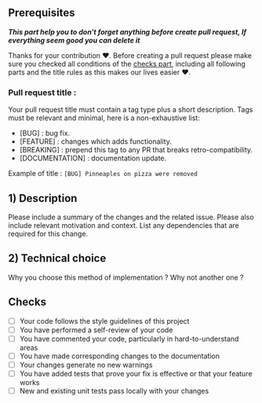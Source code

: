 ## Prerequisites

***This part help you to don't forget anything before create pull request, If everything seem good you can delete it***

Thanks for your contribution :heart:. Before creating a pull request please make sure you checked all conditions of
the [checks part](#Checks), including all following parts and the title rules as this makes our lives easier :heart:.

### Pull request title :

Your pull request title must contain a tag type plus a short description. Tags must be relevant and minimal, here is a
non-exhaustive list:

- [BUG] : bug fix.
- [FEATURE] : changes which adds functionality.
- [BREAKING] : prepend this tag to any PR that breaks retro-compatibility.
- [DOCUMENTATION] : documentation update.

Example of title : `[BUG] Pinneaples on pizza were removed`

## 1) Description

Please include a summary of the changes and the related issue. Please also include relevant motivation and context. List
any dependencies that are required for this change.

## 2) Technical choice

Why you choose this method of implementation ? Why not another one ?

## Checks

- [ ] Your code follows the style guidelines of this project
- [ ] You have performed a self-review of your code
- [ ] You have commented your code, particularly in hard-to-understand areas
- [ ] You have made corresponding changes to the documentation
- [ ] Your changes generate no new warnings
- [ ] You have added tests that prove your fix is effective or that your feature works
- [ ] New and existing unit tests pass locally with your changes